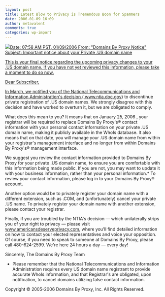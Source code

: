 ```yaml
---
layout: post
title: Latest Blow to Privacy is Tremendous Boon for Spammers
date: 2006-01-09 16:09
author: metavalent
comments: true
categories: wp-import
---
```

<!--Lead Photo --><a href="http://www.americansdeserveprivacy.com/"><img src="https://web.archive.org/web/*/http://awebcamdarkly.com/"s the email I received today, from a service that many people use in order to prevent SPAMMERS and other scumbags from harvesting our domain ownership information.  Once again, in the name of make-believe-security, internet privacy is taking a tremendous hit.  In actuality, all this will do is push domains away from .US and keep them in .com and other unregulated TLD space:


Date: 07:58 AM PST, 01/09/2006
From: "Domains By Proxy Notice" 
Subject: Important notice about your Private .US domain name

This is your final notice regarding the upcoming privacy changes to your .US domain name. If you have not yet reviewed this information, please take a moment to do so now.

Dear Subscriber,

In March, we notified you of the National Telecommunications and Information Administration's decision ( www.ntia.doc.gov) to discontinue private registration of .US domain names. We strongly disagree with this decision and have worked to overturn it, but we are obligated to comply.

What does this mean to you? It means that on January 25, 2006 , your registrar will be required to replace Domains By Proxy's® contact information with your personal contact information on your private .US domain name, making it publicly available in the WhoIs database. It also means that on that date, you will manage your .US domain name from within your registrar's management interface and no longer from within Domains By Proxy's® management interface.

We suggest you review the contact information provided to Domains By Proxy for your private .US domain name, to ensure you are comfortable with this information being made public. If you are not, you may want to update it with your business information, rather than your personal information.* To review your contact information, please log in to your Domains By Proxy® account.

Another option would be to privately register your domain name with a different extension, such as .COM, and (unfortunately) cancel your private .US name. To privately register your domain name with another extension, please contact your registrar.

Finally, if you are troubled by the NTIA's decision — which unilaterally strips you of your right to privacy — please visit <a href="http://www.americansdeserveprivacy.com/">www.americansdeserveprivacy.com</a>, where you'll find detailed information on how to contact your elected representatives and voice your opposition. Of course, if you need to speak to someone at Domains By Proxy, please call 480-624-2599. We're here 24 hours a day — every day!

Sincerely,
The Domains By Proxy Team

* Please remember that the National Telecommunications and Information Administration requires every US domain name registrant to provide accurate WhoIs information, and that Registrar's are obligated, upon notification, to cancel domains utilizing false contact information.

Copyright © 2005-2006 Domains By Proxy, Inc. All Rights Reserved.
